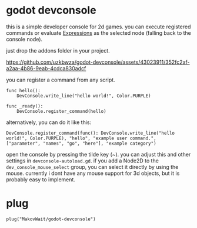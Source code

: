 # godot devconsole
this is a simple developer console for 2d games. you can execute registered commands or evaluate [Expressions](https://docs.godotengine.org/en/stable/tutorials/scripting/evaluating_expressions.html) as the selected node (falling back to the console node).

just drop the addons folder in your project.

https://github.com/uzkbwza/godot-devconsole/assets/43023911/352fc2af-a2aa-4b86-9eab-4cdca830adcf

you can register a command from any script.

	func hello():
		DevConsole.write_line("hello world!", Color.PURPLE)
		
	func _ready():
		DevConsole.register_command(hello)

alternatively, you can do it like this:
	
	DevConsole.register_command(func(): DevConsole.write_line("hello world!", Color.PURPLE), "hello", "example user command.", ["parameter", "names", "go", "here"], "example category")

open the console by pressing the tilde key (~). you can adjust this and other settings in `devconsole-autoload.gd`. if you add a Node2D to the `dev_console_mouse_select` group, you can select it directly by using the mouse.
currently i dont have any mouse support for 3d objects, but it is probably easy to implement.

# plug
```gdscript
plug("MakovWait/godot-devconsole")
```